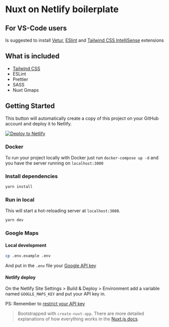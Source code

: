 # Nuxt on Netlify boilerplate

## For VS-Code users
Is suggested to install [Vetur](https://marketplace.visualstudio.com/items?itemName=octref.vetur), [ESlint](https://marketplace.visualstudio.com/items?itemName=dbaeumer.vscode-eslint) and [Tailwind CSS IntelliSense](https://marketplace.visualstudio.com/items?itemName=bradlc.vscode-tailwindcss) extensions

## What is included
 - [Tailwind CSS](https://tailwindcss.com/)
 - ESLint
 - Prettier
 - SASS
 - Nuxt Gmaps

## Getting Started

This button will automatically create a copy of this project on your GitHub account and deploy it to Netlify.

[![Deploy to Netlify](https://www.netlify.com/img/deploy/button.svg)](https://app.netlify.com/start/deploy?repository=https://github.com/iolk/nuxt-netlify-boilerplate)

### Docker

To run your project locally with Docker just run `docker-compose up -d` and you have the server running on `localhost:3000`

### Install dependencies

```bash
yarn install
```

### Run in local

This will start a hot-reloading server at `localhost:3000`.

```bash
yarn dev
```

### Google Maps

#### Local development

```bash
cp .env.example .env
```

And put in the `.env` file your [Google API key](https://developers.google.com/maps/documentation/javascript/get-api-key)

#### Netlify deploy

On the Netlify Site Settings > Build & Deploy > Environment add a variable named `GOOGLE_MAPS_KEY` and put your API key in.

PS: Remember to [restrict your API key](https://developers.google.com/maps/api-key-best-practices#restrict_apikey)

> Bootstrapped with `create-nuxt-app`. There are more detailed explanations of how everything works in the [Nuxt.js docs](https://nuxtjs.org).
